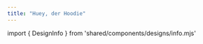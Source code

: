 ```yaml
---
title: "Huey, der Hoodie"
---
```


import { DesignInfo } from 'shared/components/designs/info.mjs'

<DesignInfo design='huey' docs />

